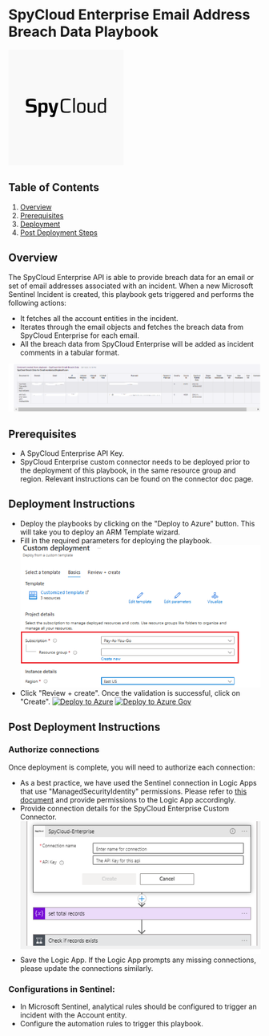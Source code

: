 # SpyCloud Enterprise Email Address Breach Data Playbook 

![SpyCloud Enterprise](images/logo.png)

## Table of Contents

1. [Overview](#overview)
2. [Prerequisites](#prerequisites)
3. [Deployment](#deployment)
4. [Post Deployment Steps](#postdeployment)


<a name="overview">

## Overview
The SpyCloud Enterprise API is able to provide breach data for an email or set of email addresses associated with an incident. When a new Microsoft Sentinel Incident is created, this playbook gets triggered and performs the following actions:

- It fetches all the account entities in the incident.
- Iterates through the email objects and fetches the breach data from SpyCloud Enterprise for each email.
- All the breach data from SpyCloud Enterprise will be added as incident comments in a tabular format.

![Incident Comments](images/comments.png)

<a name="prerequisites">

## Prerequisites
- A SpyCloud Enterprise API Key.
- SpyCloud Enterprise custom connector needs to be deployed prior to the deployment of this playbook, in the same resource group and region. Relevant instructions can be found on the connector doc page.

<a name="deployment">

## Deployment Instructions
- Deploy the playbooks by clicking on the "Deploy to Azure" button. This will take you to deploy an ARM Template wizard.
- Fill in the required parameters for deploying the playbook.
  ![deployment](images/deployment.png)
- Click "Review + create". Once the validation is successful, click on "Create".
[![Deploy to Azure](https://aka.ms/deploytoazurebutton)](https://portal.azure.com/#create/Microsoft.Template/uri/https%3A%2F%2Fraw.githubusercontent.com%2FAzure%2FAzure-Sentinel%2Fmaster%2FSolutions%2FSpyCloud%20Enterprise%20Protection%2FPlaybooks%2FSpyCloud-Get-Email-Breach-Data-Playbook%2Fazuredeploy.json)
[![Deploy to Azure Gov](https://aka.ms/deploytoazuregovbutton)](https://portal.azure.us/#create/Microsoft.Template/uri/https%3A%2F%2Fraw.githubusercontent.com%2FAzure%2FAzure-Sentinel%2Fmaster%2FSolutions%2FSpyCloud%20Enterprise%20Protection%2FPlaybooks%2FSpyCloud-Get-Email-Breach-Data-Playbook%2Fazuredeploy.json)

<a name="postdeployment">

## Post Deployment Instructions

### Authorize connections
Once deployment is complete, you will need to authorize each connection:
- As a best practice, we have used the Sentinel connection in Logic Apps that use "ManagedSecurityIdentity" permissions. Please refer to [this document](https://techcommunity.microsoft.com/t5/microsoft-sentinel-blog/what-s-new-managed-identity-for-azure-sentinel-logic-apps/ba-p/2068204) and provide permissions to the Logic App accordingly.
- Provide connection details for the SpyCloud Enterprise Custom Connector.
![for_each](images/for_each.png)
- Save the Logic App. If the Logic App prompts any missing connections, please update the connections similarly.

### Configurations in Sentinel:
- In Microsoft Sentinel, analytical rules should be configured to trigger an incident with the Account entity.
- Configure the automation rules to trigger this playbook.
